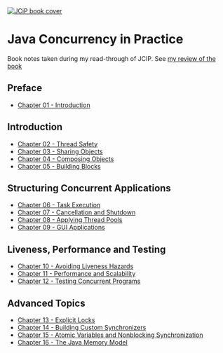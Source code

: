 <a href="https://www.amazon.com/Java-Concurrency-Practice-Brian-Goetz/dp/0321349601/ref=as_li_ss_il?ie=UTF8&linkCode=li2&tag=briangoetz-20&linkId=b951303a6cb9b22d67e0d6870ffe6b05&language=en_US" target="_blank" class="thumbnail">
 <img src="https://jcip.net/images/jcip-cover.jpg" alt="JCiP book cover">
</a>

# Java Concurrency in Practice
Book notes taken during my read-through of JCIP. See [my review of the book](https://pmihaylov.com/my-thoughts-on-jcip/)

## Preface
 * [Chapter 01 - Introduction](./chapter01/)

## Introduction
 * [Chapter 02 - Thread Safety](./chapter-02)
 * [Chapter 03 - Sharing Objects](./chapter-03)
 * [Chapter 04 - Composing Objects](./chapter-04)
 * [Chapter 05 - Building Blocks](./chapter05)

## Structuring Concurrent Applications
 * [Chapter 06 - Task Execution](./chapter06)
 * [Chapter 07 - Cancellation and Shutdown](./chapter-07)
 * [Chapter 08 - Applying Thread Pools](./chapter08)
 * [Chapter 09 - GUI Applications](./chapter09)

## Liveness, Performance and Testing
 * [Chapter 10 - Avoiding Liveness Hazards](./chapter-10)
 * [Chapter 11 - Performance and Scalability](./chapter-11)
 * [Chapter 12 - Testing Concurrent Programs](./chapter12)

## Advanced Topics
 * [Chapter 13 - Explicit Locks](./chapter-13)
 * [Chapter 14 - Building Custom Synchronizers](./chapter-14)
 * [Chapter 15 - Atomic Variables and Nonblocking Synchronization](./chapter15)
 * [Chapter 16 - The Java Memory Model](./chapter-16)

